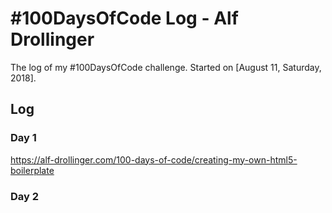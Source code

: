 # #100DaysOfCode Log - Alf Drollinger

The log of my #100DaysOfCode challenge. Started on [August 11, Saturday, 2018].

## Log

### Day 1 
https://alf-drollinger.com/100-days-of-code/creating-my-own-html5-boilerplate

### Day 2
